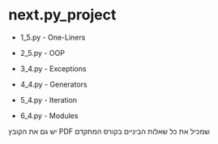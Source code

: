 # next.py_project

* 1_5.py - One-Liners

* 2_5.py - OOP 

* 3_4.py - Exceptions

* 4_4.py - Generators

* 5_4.py - Iteration

* 6_4.py - Modules

יש גם את הקובץ PDF שמכיל את כל שאלות הביניים בקורס המתקדם
